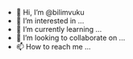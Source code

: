 - 👋 Hi, I’m @bilimvuku
- 👀 I’m interested in ...
- 🌱 I’m currently learning ...
- 💞️ I’m looking to collaborate on ...
- 📫 How to reach me ...

<!---
bilimvuku/bilimvuku is a ✨ special ✨ repository because its `README.md` (this file) appears on your GitHub profile.
You can click the Preview link to take a look at your changes.
--->

